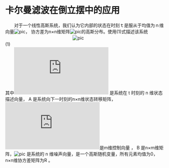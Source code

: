 卡尔曼滤波在倒立摆中的应用
===================================
　　对于一个线性高斯系统，我们认为它内部的状态在时刻ｔ是服从于均值为ｎ维向量![pic]( http://latex.codecogs.com/gif.latex?\boldsymbol{\mu_t})，
协方差为n×n维矩阵![pic]( http://latex.codecogs.com/gif.latex?\boldsymbol{\Sigma_t})的高斯分布。使用(1)式描述该系统</br>　　　　　　　　　　　　　　　
![pic]( http://latex.codecogs.com/gif.latex?x_t=Ax_{t-1}+Bu_t+\varepsilon_t) 　　　　               　　　　　　　　　　　　　　　(1)
　　</br>其中![pic]( http://latex.codecogs.com/gif.latex?x_t) 是系统在 t 时刻的 n 维状态描述向量，
A 是系统向下一时刻的n×n维状态转移矩阵，![pic]( http://latex.codecogs.com/gif.latex?u_t)是m维控制向量 ，
B 是n×m维矩阵，![pic]( http://latex.codecogs.com/gif.latex?\varepsilon_t) 是系统的 n 维噪声向量，是一个高斯随机变量，所有元素均值为0，n×n维协方差矩阵为R 。
